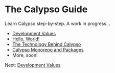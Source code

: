 # The Calypso Guide

Learn Calypso step-by-step. A work in progress…

- [Development Values](0-values.md)
- [Hello, World!](hello-world.md)
- [The Technology Behind Calypso](tech-behind-calypso.md)
- [Calypso Monorepo and Packages](monorepo.md)
- More, soon!

Next: [Development Values](0-values.md)
